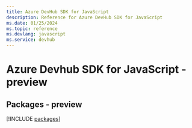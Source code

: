 ```yaml
---
title: Azure DevHub SDK for JavaScript
description: Reference for Azure DevHub SDK for JavaScript
ms.date: 01/25/2024
ms.topic: reference
ms.devlang: javascript
ms.service: devhub
---
```

# Azure Devhub SDK for JavaScript - preview
## Packages - preview
[!INCLUDE [packages](devhub-index.md)]